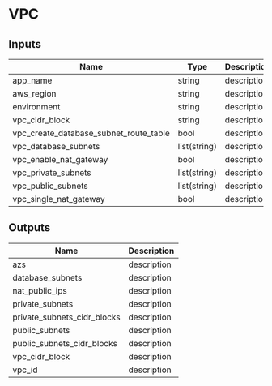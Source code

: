 # VPC

## Inputs

|Name        |Type |Description      |
|---------------------------------------|-------------|-----------------|
|app_name                               |string       |description      |
|aws_region                             |string       |description      |
|environment                            |string       |description      |
|vpc_cidr_block                         |string       |description      |
|vpc_create_database_subnet_route_table |bool         |description      |
|vpc_database_subnets                   |list(string) |description      |
|vpc_enable_nat_gateway                 |bool         |description      |
|vpc_private_subnets                    |list(string) |description      |
|vpc_public_subnets                     |list(string) |description      |
|vpc_single_nat_gateway                 |bool         |description      |


## Outputs

|Name                       |Description |
|---------------------------|------------|
|azs                        |description |
|database_subnets           |description |
|nat_public_ips             |description |
|private_subnets            |description |
|private_subnets_cidr_blocks|description |
|public_subnets             |description |
|public_subnets_cidr_blocks |description |
|vpc_cidr_block             |description |
|vpc_id                     |description |